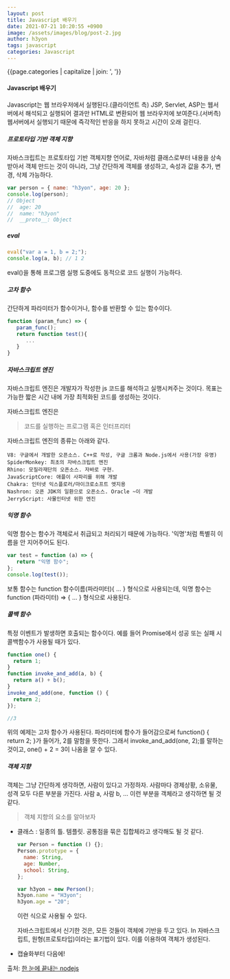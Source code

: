 ```yaml
---
layout: post
title: Javascript 배우기
date: 2021-07-21 10:20:55 +0900
image: /assets/images/blog/post-2.jpg
author: h3yon
tags: javascript
categories: Javascript
---
```


{{page.categories | capitalize | join: ', '}}

<h4> Javascript 배우기 </h4>

Javascript는 웹 브라우저에서 실행된다.(클라이언트 측)
JSP, Servlet, ASP는 웹서버에서 해석되고 실행되어 결과만 HTML로 변환되어 웹 브라우저에 보여준다.(서버측)
웹서버에서 실행되기 때문에 즉각적인 반응을 하지 못하고 시간이 오래 걸린다.

<h5>프로토타입 기반 객체 지향</h5>

자바스크립트는 프로토타입 기반 객체지향 언어로,
자바처럼 클래스로부터 내용을 상속 받아서 객체 만드는 것이 아니라,
그냥 간단하게 객체를 생성하고, 속성과 값을 추가, 변경, 삭제 가능하다.

```javascript
var person = { name: "h3yon", age: 20 };
console.log(person);
// Object
//  age: 20
//  name: "h3yon"
//  __proto__: Object
```

<h5>eval</h5>

```javascript
eval("var a = 1, b = 2;");
console.log(a, b); // 1 2
```

eval()을 통해 프로그램 실행 도중에도 동적으로 코드 실행이 가능하다.

<h5>고차 함수</h5>

간단하게 파라미터가 함수이거나,
함수를 반환할 수 있는 함수이다.

```javascript
function (param_func) => {
   param_func();
   return function test(){
      ...
   }
}
```

<h5>자바스크립트 엔진</h5>

자바스크립트 엔진은 개발자가 작성한 js 코드를 해석하고 실행시켜주는 것이다.
목표는 가능한 짧은 시간 내에 가장 최적화된 코드를 생성하는 것이다.

자바스크립트 엔진은

> 코드를 실행하는 프로그램 혹은 인터프리터

자바스크립트 엔진의 종류는 아래와 같다.

```
V8: 구글에서 개발한 오픈소스. C++로 작성, 구글 크롬과 Node.js에서 사용(가장 유명)
SpiderMonkey: 최초의 자바스크립트 엔진
Rhino: 모질라재단의 오픈소스. 자바로 구현.
JavaScriptCore: 애플이 사파리를 위해 개발
Chakra: 인터넷 익스플로러/마이크로소프트 엣지용
Nashron: 오픈 JDK의 일환으로 오픈소스. Oracle ~이 개발
JerryScript: 사물인터넷 위한 엔진
```

<h5>익명 함수</h5>

익명 함수는 함수가 객체로서 취급되고 처리되기 때문에 가능하다.
'익명'처럼 특별히 이름을 안 지어주어도 된다.

```javascript
var test = function (a) => {
   return "익명 함수";
};
console.log(test());
```

보통 함수는 function 함수이름(파라미터){ ... } 형식으로 사용되는데,
익명 함수는 function (파라미터) => { ... } 형식으로 사용된다.

<h5>콜백 함수</h5>

특정 이벤트가 발생하면 호출되는 함수이다.
예를 들어 Promise에서 성공 또는 실패 시 콜백함수가 사용될 때가 있다.

```javascript
function one() {
  return 1;
}
function invoke_and_add(a, b) {
  return a() + b();
}
invoke_and_add(one, function () {
  return 2;
});

//3
```

위의 예제는 고차 함수가 사용된다.
파라미터에 함수가 들어감으로써 function() { return 2; }가 들어가, 2를 말함을 뜻한다.
그래서 invoke_and_add(one, 2);를 말하는 것이고,
one() + 2 = 3이 나옴을 알 수 있다.

<h5>객체 지향</h5>

객체는 그냥 간단하게 생각하면, 사람이 있다고 가정하자.
사람마다 경제상황, 소유물, 성격 모두 다른 부분을 가진다.
사람 a, 사람 b, ... 이런 부분을 객체라고 생각하면 될 것 같다.

> 객체 지향의 요소를 알아보자

- 클래스
  : 일종의 틀. 템플릿. 공통점을 묶은 집합체라고 생각해도 될 것 같다.

  ```javascript
  var Person = function () {};
  Person.prototype = {
    name: String,
    age: Number,
    school: String,
  };

  var h3yon = new Person();
  h3yon.name = "H3yon";
  h3yon.age = "20";
  ```

  이런 식으로 사용될 수 있다.

  자바스크립트에서 신기한 것은, 모든 것들이 객체에 기반을 두고 있다.
  In 자바스크립트, 원형(프로토타입)이라는 표기법이 있다.
  이를 이용하여 객체가 생성된다.

- 캡슐화부터 다음에!

출처: [한 눈에 끝내는 nodejs](https://edu.goorm.io/learn/lecture/557/%ED%95%9C-%EB%88%88%EC%97%90-%EB%81%9D%EB%82%B4%EB%8A%94-node-js)
